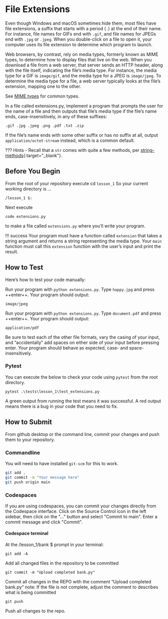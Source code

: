 # File Extensions

Even though Windows and macOS sometimes hide them, most files have file extensions, a suffix that starts with a period (`.`) at the end of their name. For instance, file names for GIFs end with `.gif`, and file names for JPEGs end with `.jpg` or `.jpeg`. When you double-click on a file to open it, your computer uses its file extension to determine which program to launch.

Web browsers, by contrast, rely on media types, formerly known as MIME types, to determine how to display files that live on the web. When you download a file from a web server, that server sends an HTTP header, along with the file itself, indicating the file’s media type. For instance, the media type for a GIF is `image/gif`, and the media type for a JPEG is `image/jpeg`. To determine the media type for a file, a web server typically looks at the file’s extension, mapping one to the other.

See [MIME types](https://developer.mozilla.org/en-US/docs/Web/HTTP/Basics_of_HTTP/MIME_types/Common_types) for common types.

In a file called extensions.py, implement a program that prompts the user for the name of a file and then outputs that file’s media type if the file’s name ends, case-insensitively, in any of these suffixes:
```
.gif .jpg .jpeg .png .pdf .txt .zip 
```
If the file’s name ends with some other suffix or has no suffix at all, output `application/octet-stream` instead, which is a common default.

??? Hints
    - Recall that a `str` comes with quite a few methods, per [string-methods](https://docs.python.org/3/library/stdtypes.html#string-methods){:target="_blank"}.

## Before You Begin

From the root of your repository execute cd `lesson_1` So your current working directory is ...
```
/lesson_1 $:
```
Next execute
```
code extensions.py
```
to make a file called `extensions.py` where you’ll write your program.

!!! success
    Your program must have a function called `extension` that takes a string argument and returns a string representing the media type. Your `main` function must call this `extension` function with the user’s input and print the result.

## How to Test

Here’s how to test your code manually:

Run your program with `python extensions.py`. Type `happy.jpg` and press ++enter++. Your program should output:
```
image/jpeg
```
Run your program with `python extensions.py`. Type `document.pdf` and press ++enter++. Your program should output:
```
application/pdf
```

Be sure to test each of the other file formats, vary the casing of your input, and “accidentally” add spaces on either side of your input before pressing enter. Your program should behave as expected, case- and space-insensitively.

### Pytest 
You can execute the below to check your code using `pytest` from the root directory.

```
pytest .\tests\lesson_1\test_extensions.py
```

A green output from running the test means it was successful. A red output means there is a bug in your code that you need to fix.

## How to Submit

From github desktop or the command line, commit your changes and push them to your repository.

### Commandline 
You will need to have installed `git-scm` for this to work.

```bash
git add .
git commit -m "Your message here"
git push origin main
```

### Codespaces
If you are using codespaces, you can commit your changes directly from the Codespace interface. Click on the Source Control icon in the left sidebar, then click on the "..." button and select "Commit to main". Enter a commit message and click "Commit".

#### Codespace terminal 

At the /lesson_1/bank $ prompt in your terminal:
```
git add -A 
```
Add all changed files in the repository to be committed
```
git commit -m "Upload completed bank.py"
```
Commit all changes in the REPO with the comment “Upload completed bank.py“ note: If the file is not complete, adjust the comment to describes what is being committed
```
git push 
```
Push all changes to the repo.